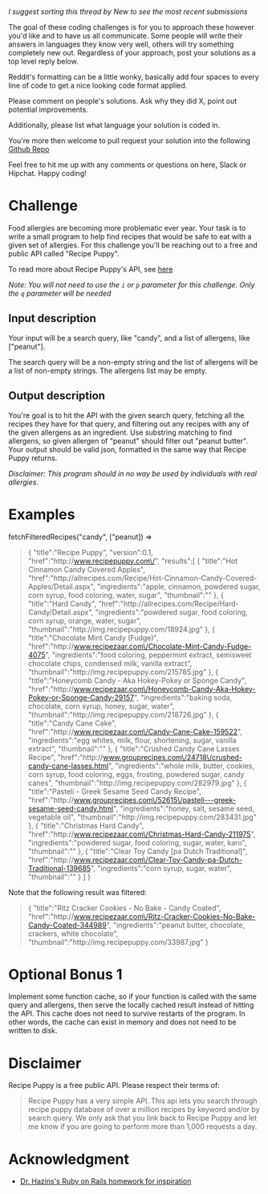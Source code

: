 _I suggest sorting this thread by *New* to see the most recent submissions_

The goal of these coding challenges is for you to approach these however you'd like and to have us all communicate. Some people will write their answers in languages they know very well, others will try something completely new out. Regardless of your approach, post your solutions as a top level reply below.

Reddit's formatting can be a little wonky, basically add four spaces to every line of code to get a nice looking code format applied.

Please comment on people's solutions. Ask why they did X, point out potential improvements.

Additionally, please list what language your solution is coded in.

You're more then welcome to pull request your solution into the following [Github Repo](https://github.com/GregHilston/Code-Foo)

Feel free to hit me up with any comments or questions on here, Slack or Hipchat. Happy coding!

# Challenge

Food allergies are becoming more problematic ever year. Your task is to write a small program to help find recipes that would be safe to eat with a given set of allergies. For this challenge you'll be reaching out to a free and public API called "Recipe Puppy".

To read more about Recipe Puppy's API, see [here](http://www.recipepuppy.com/about/api/)

_Note: You will not need to use the `i` or `p` parameter for this challenge. Only the `q` parameter will be needed_

## Input description

Your input will be a search query, like "candy", and a list of allergens, like ["peanut"].

The search query will be a non-empty string and the list of allergens will be a list of non-empty strings. The allergens list may be empty.

## Output description

You're goal is to hit the API with the given search query, fetching all the recipes they have for that query, and filtering out any recipes with any of the given allergens as an ingredient. Use substring matching to find allergens, so given allergen of "peanut" should filter out "peanut butter". Your output should be valid json, formatted in the same way that Recipe Puppy returns.

_Disclaimer: This program should in no way be used by individuals with real allergies._

# Examples

fetchFilteredRecipes("candy", ["peanut]) =>

> {
   "title":"Recipe Puppy",
   "version":0.1,
   "href":"http:\/\/www.recipepuppy.com\/",
   "results":[
      {
         "title":"Hot Cinnamon Candy Covered Apples",
         "href":"http:\/\/allrecipes.com\/Recipe\/Hot-Cinnamon-Candy-Covered-Apples\/Detail.aspx",
         "ingredients":"apple, cinnamon, powdered sugar, corn syrup, food coloring, water, sugar",
         "thumbnail":""
      },
      {
         "title":"Hard Candy",
         "href":"http:\/\/allrecipes.com\/Recipe\/Hard-Candy\/Detail.aspx",
         "ingredients":"powdered sugar, food coloring, corn syrup, orange, water, sugar",
         "thumbnail":"http:\/\/img.recipepuppy.com\/18924.jpg"
      },
      {
         "title":"Chocolate Mint Candy (Fudge)",
         "href":"http:\/\/www.recipezaar.com\/Chocolate-Mint-Candy-Fudge-4075",
         "ingredients":"food coloring, peppermint extract, semisweet chocolate chips, condensed milk, vanilla extract",
         "thumbnail":"http:\/\/img.recipepuppy.com\/215785.jpg"
      },
      {
         "title":"Honeycomb Candy - Aka Hokey-Pokey or Sponge Candy",
         "href":"http:\/\/www.recipezaar.com\/Honeycomb-Candy-Aka-Hokey-Pokey-or-Sponge-Candy-29157",
         "ingredients":"baking soda, chocolate, corn syrup, honey, sugar, water",
         "thumbnail":"http:\/\/img.recipepuppy.com\/218726.jpg"
      },
      {
         "title":"Candy Cane Cake",
         "href":"http:\/\/www.recipezaar.com\/Candy-Cane-Cake-159522",
         "ingredients":"egg whites, milk, flour, shortening, sugar, vanilla extract",
         "thumbnail":""
      },
      {
         "title":"Crushed Candy Cane Lasses Recipe",
         "href":"http:\/\/www.grouprecipes.com\/24718\/crushed-candy-cane-lasses.html",
         "ingredients":"whole milk, butter, cookies, corn syrup, food coloring, eggs, frosting, powdered sugar, candy canes",
         "thumbnail":"http:\/\/img.recipepuppy.com\/282979.jpg"
      },
      {
         "title":"Pasteli  - Greek Sesame Seed Candy Recipe",
         "href":"http:\/\/www.grouprecipes.com\/52615\/pasteli---greek-sesame-seed-candy.html",
         "ingredients":"honey, salt, sesame seed, vegetable oil",
         "thumbnail":"http:\/\/img.recipepuppy.com\/283431.jpg"
      },
      {
         "title":"Christmas Hard Candy",
         "href":"http:\/\/www.recipezaar.com\/Christmas-Hard-Candy-211975",
         "ingredients":"powdered sugar, food coloring, sugar, water, karo",
         "thumbnail":""
      },
      {
         "title":"Clear Toy Candy [pa Dutch Traditional]",
         "href":"http:\/\/www.recipezaar.com\/Clear-Toy-Candy-pa-Dutch-Traditional-139685",
         "ingredients":"corn syrup, sugar, water",
         "thumbnail":""
      }
   ]
}

Note that the following result was filtered:
> {
    "title":"Ritz Cracker Cookies - No Bake - Candy Coated",
    "href":"http:\/\/www.recipezaar.com\/Ritz-Cracker-Cookies-No-Bake-Candy-Coated-344989",
    "ingredients":"peanut butter, chocolate, crackers, white chocolate",
    "thumbnail":"http:\/\/img.recipepuppy.com\/33987.jpg"
  }

# Optional Bonus 1

Implement some function cache, so if your function is called with the same query and allergens, then serve the locally cached result instead of hitting the API. This cache does not need to survive restarts of the program. In other words, the cache can exist in memory and does not need to be written to disk.

# Disclaimer

Recipe Puppy is a free public API. Please respect their terms of:

 > Recipe Puppy has a very simple API. This api lets you search through recipe puppy database of over a million recipes by keyword and/or by search query. We only ask that you link back to Recipe Puppy and let me know if you are going to perform more than 1,000 requests a day.

# Acknowledgment

- [Dr. Hazins's Ruby on Rails homework for inspiration](https://ep.jhu.edu/about-us/faculty-directory/1158-kalman-hazins)